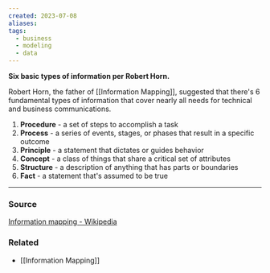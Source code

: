 ```yaml
---
created: 2023-07-08
aliases: 
tags:
  - business
  - modeling
  - data
---
```

**Six basic types of information per Robert Horn.**

Robert Horn, the father of [[Information Mapping]], suggested that there's 6 fundamental types of information that cover nearly all needs for technical and business communications.

1. **Procedure** - a set of steps to accomplish a task
2. **Process** - a series of events, stages, or phases that result in a specific outcome
3. **Principle** - a statement that dictates or guides behavior
4. **Concept** - a class of things that share a critical set of attributes
5. **Structure** - a description of anything that has parts or boundaries
6. **Fact** - a statement that's assumed to be true

---

### Source

[Information mapping - Wikipedia](https://en.wikipedia.org/wiki/Information_mapping)

### Related
- [[Information Mapping]]
